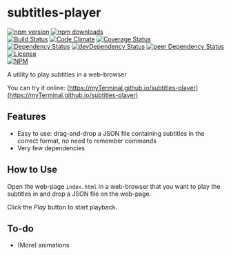 # subtitles-player

[![npm version](https://badge.fury.io/js/subtitles-player.svg)](https://badge.fury.io/js/subtitles-player)
[![npm downloads](https://img.shields.io/npm/dt/subtitles-player.svg)](https://www.npmjs.com/package/subtitles-player)  
[![Build Status](https://travis-ci.org/myTerminal/subtitles-player.svg?branch=master)](https://travis-ci.org/myTerminal/subtitles-player)
[![Code Climate](https://codeclimate.com/github/myTerminal/subtitles-player.png)](https://codeclimate.com/github/myTerminal/subtitles-player)
[![Coverage Status](https://img.shields.io/coveralls/myTerminal/subtitles-player.svg)](https://coveralls.io/r/myTerminal/subtitles-player?branch=master)  
[![Dependency Status](https://david-dm.org/myTerminal/subtitles-player.svg)](https://david-dm.org/myTerminal/subtitles-player)
[![devDependency Status](https://david-dm.org/myTerminal/subtitles-player/dev-status.svg)](https://david-dm.org/myTerminal/subtitles-player#info=devDependencies)
[![peer Dependency Status](https://david-dm.org/myTerminal/subtitles-player/peer-status.svg)](https://david-dm.org/myTerminal/subtitles-player#info=peerDependencies)  
[![License](https://img.shields.io/badge/LICENSE-GPL%20v3.0-blue.svg)](https://www.gnu.org/licenses/gpl.html)  
[![NPM](https://nodei.co/npm/subtitles-player.png?downloads=true&downloadRank=true&stars=true)](https://nodei.co/npm/subtitles-player/)

A utility to play subtitles in a web-browser

You can try it online: [https://myTerminal.github.io/subtitles-player](https://myTerminal.github.io/subtitles-player)

## Features

* Easy to use: drag-and-drop a JSON file containing subtitles in the correct format, no need to remember commands
* Very few dependencies

## How to Use

Open the web-page `index.html` in a web-browser that you want to play the subtitles in and drop a JSON file on the web-page.

Click the *Play* button to start playback.

## To-do

* (More) animations
